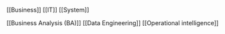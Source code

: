 

[[Business]]
[[IT]]
[[System]]


[[Business Analysis (BA)]]
[[Data Engineering]]
[[Operational intelligence]]